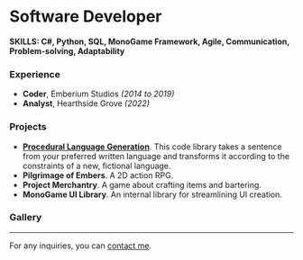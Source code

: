 # Software Developer

**SKILLS: C#, Python, SQL, MonoGame Framework, Agile, Communication, Problem-solving, Adaptability**

### Experience

- **Coder**, Emberium Studios *(2014 to 2019)*
- **Analyst**, Hearthside Grove *(2022)*

### Projects

- **[Procedural Language Generation](plgl.md)**. This code library takes a sentence from your preferred written language and transforms it according to the constraints of a new, fictional language.
- **Pilgrimage of Embers**. A 2D action RPG.
- **Project Merchantry**. A game about crafting items and bartering.
- **MonoGame UI Library**. An internal library for streamlining UI creation.

### Gallery

---

For any inquiries, you can [contact me](contact.html).
